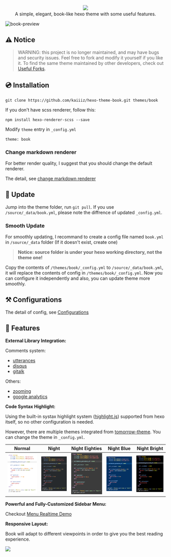 <p align="center" class="has-mb-6">
<img height="90" src="https://kaiiiz.github.io/hexo-theme-book-demo/images/logo.png">
<br>A simple, elegant, book-like hexo theme with some useful features.
<br>
</p>

![book-preview](https://kaiiiz.github.io/hexo-theme-book-demo/images/header.png)

## ⚠ Notice

> WARNING: this project is no longer maintained, and may have bugs and security issues. Feel free to fork and modify it yourself if you like it. To find the same theme maintained by other developers, check out [Useful Forks](https://useful-forks.github.io/?repo=kaiiiz/hexo-theme-book).

## 💿 Installation

```
git clone https://github.com/kaiiiz/hexo-theme-book.git themes/book
```

If you don't have scss renderer, follow this:

```
npm install hexo-renderer-scss --save
```

Modify `theme` entry in `_config.yml`

```
theme: book
```

### Change markdown renderer

For better render quality, I suggest that you should change the default renderer.

The detail, see [change markdown renderer](https://github.com/kaiiiz/hexo-theme-book/wiki/Change-markdown-renderer)

## 🎈 Update

Jump into the theme folder, run `git pull`. If you use `/source/_data/book.yml`, please note the diffrence of updated `_config.yml`.

### Smooth Update

For smoothly updating, I recommand to create a config file named `book.yml` in `/source/_data` folder (If it doesn't exist, create one)

> **Notice: source folder is under your hexo working directory, not the theme one!**

Copy the contents of `/themes/book/_config.yml` to `/source/_data/book.yml`, it will replace the contents of config in `/themes/book/_config.yml`. Now you can configure it independently and also, you can update theme more smoothly.

## ⚒ Configurations

The detail of config, see [Configurations](https://github.com/kaiiiz/hexo-theme-book/wiki/Configuration)

## 🎁 Features

**External Library Integration:**

Comments system:

* [utterances](https://github.com/utterance/utterances)
* [disqus](https://disqus.com/)
* [gitalk](https://github.com/gitalk/gitalk)

Others:

* [zooming](https://github.com/kingdido999/zooming)
* [google analytics](https://analytics.google.com/)

**Code Syntax Highlight:**

Using the built-in systax highlight system ([highlight.js](https://highlightjs.org/)) supported from hexo itself, so no other configuration is needed.

However, there are multiple themes integrated from [tomorrow-theme](https://github.com/chriskempson/tomorrow-theme). You can change the theme in `_config.yml`.

| Normal | Night | Night Eighties | Night Blue | Night Bright
| --- | --- | --- | --- | --- | 
| ![](https://github.com/ChrisKempson/Tomorrow-Theme/raw/master/Images/Tomorrow.png) | ![](https://github.com/ChrisKempson/Tomorrow-Theme/raw/master/Images/Tomorrow-Night.png) | ![](https://raw.githubusercontent.com/ChrisKempson/Tomorrow-Theme/master/Images/Tomorrow-Night-Eighties.png) | ![](https://raw.githubusercontent.com/ChrisKempson/Tomorrow-Theme/master/Images/Tomorrow-Night-Blue.png) | ![](https://raw.githubusercontent.com/ChrisKempson/Tomorrow-Theme/master/Images/Tomorrow-Night-Bright.png)

**Powerful and Fully-Customized Sidebar Menu:**

Checkout [Menu Realtime Demo](https://kaiiiz.github.io/hexo-theme-book-demo/demo/menu-realtime/)

**Responsive Layout:**

Book will adapt to different viewpoints in order to give you the best reading experience.

![](https://kaiiiz.github.io/hexo-theme-book-demo/images/responsive.png)

